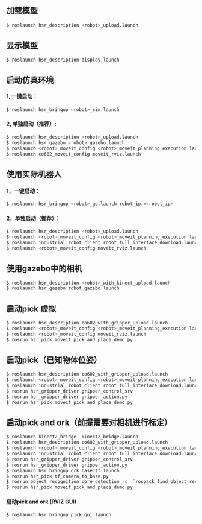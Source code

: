 ## 加载模型
   ```bash
   $ roslaunch hsr_description <robot>_upload.launch
   ```
## 显示模型
   ```bash
   $ roslaunch hsr_description display.launch
   ```

## 启动仿真环境
#### 1, 一键启动：	
   ```bash
   $ roslaunch hsr_bringup <robot>_sim.launch
   ```
#### 2, 单独启动（推荐）:
   ```bash
   $ roslaunch hsr_description <robot>_upload.launch 
   $ roslaunch hsr_gazebo <robot>_gazebo.launch
   $ roslaunch <robot>_moveit_config <robot>_moveit_planning_execution.launch sim:=true
   $ roslaunch co602_moveit_config moveit_rviz.launch
   ```

## 使用实际机器人
#### 1，一键启动：	
   ```bash
   $ roslaunch hsr_bringup <robot>_go.launch robot_ip:=<robot_ip>
   ```
#### 2，单独启动（推荐）：
   ```bash
   $ roslaunch hsr_description <robot>_upload.launch 
   $ roslaunch <robot>_moveit_config <robot>_moveit_planning_execution.launch sim:=false
   $ roslaunch industrial_robot_client robot_full_interface_download.launch robot_ip:=<robot_ip>
   $ roslaunch <robot>_moveit_config moveit_rviz.launch
   ```

## 使用gazebo中的相机
   ```bash
   $ roslaunch hsr_description <robot>_with_kinect_upload.launch
   $ roslaunch hsr_gazebo robot_gazebo.launch
   ```

## 启动pick 虚拟
   ```bash
   $ roslaunch hsr_description co602_with_gripper_upload.launch
   $ roslaunch <robot>_moveit_config <robot>_moveit_planning_execution.launch sim:=true
   $ roslaunch <robot>_moveit_config moveit_rviz.launch
   $ rosrun hsr_pick moveit_pick_and_place_demo.py
   ```


## 启动pick（已知物体位姿）
   ```bash
   $ roslaunch hsr_description co602_with_gripper_upload.launch
   $ roslaunch <robot>_moveit_config <robot>_moveit_planning_execution.launch sim:=false
   $ roslaunch industrial_robot_client robot_full_interface_download.launch robot_ip:=<robot_ip> 
   $ rosrun hsr_gripper_driver gripper_control_srv
   $ rosrun hsr_gripper_driver gripper_action.py
   $ rosrun hsr_pick moveit_pick_and_place_demo.py
   ```

## 启动pick and ork（前提需要对相机进行标定）
   ```bash
   $ roslaunch kinect2_bridge  kinect2_bridge.launch
   $ roslaunch hsr_description co602_with_gripper_upload.launch
   $ roslaunch <robot>_moveit_config <robot>_moveit_planning_execution.launch sim:=false
   $ roslaunch industrial_robot_client robot_full_interface_download.launch robot_ip:=<robot_ip> 
   $ rosrun hsr_gripper_driver gripper_control_srv
   $ rosrun hsr_gripper_driver gripper_action.py
   $ roslaunch hsr_bringup ork_base_tf.launch
   $ rosrun hsr_pick tf_camera_to_base.py
   $ rosrun object_recognition_core detection -c  `rospack find object_recognition_linemod`/conf/detection.ros.ork	
   $ rosrun hsr_pick moveit_pick_and_place_demo.py
   ```


#### 启动pick and ork (RVIZ GUI)
   ```bash
   $ roslaunch hsr_bringup pick_gui.launch
   ```



